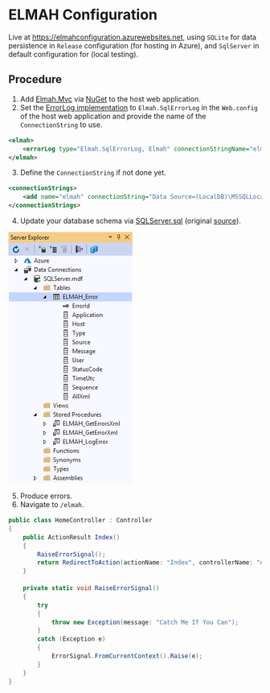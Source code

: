 # ELMAH Configuration

Live at https://elmahconfiguration.azurewebsites.net, using `SQLite` for data persistence in `Release` configuration (for hosting in Azure), and `SqlServer` in default configuration for (local testing).

## Procedure

1. Add [Elmah.Mvc](https://github.com/alexbeletsky/elmah-mvc) via [NuGet](https://www.nuget.org/packages/Elmah.MVC/) to the host web application.
2. Set the [ErrorLog implementation](https://elmah.github.io/a/error-log-implementations/) to `Elmah.SqlErrorLog` in the `Web.config` of the host web application and provide the name of the `ConnectionString` to use.

```xml
<elmah>
    <errorLog type="Elmah.SqlErrorLog, Elmah" connectionStringName="elmah" />
</elmah>
```

3. Define the `ConnectionString` if not done yet.

```xml
<connectionStrings>
    <add name="elmah" connectionString="Data Source=(LocalDB)\MSSQLLocalDB;AttachDbFilename=|DataDirectory|\SQLServer.mdf;Integrated Security=True" />
</connectionStrings>
```

4. Update your database schema via [SQLServer.sql]() (original [source](https://github.com/elmah/SqlErrorLog)).

![Schema](ElmahConfiguration/Content/Schema.png)

5. Produce errors.
6. Navigate to `/elmah`.

```csharp
public class HomeController : Controller
{
    public ActionResult Index()
    {
        RaiseErrorSignal();
        return RedirectToAction(actionName: "Index", controllerName: "elmah");
    }

    private static void RaiseErrorSignal()
    {
        try
        {
            throw new Exception(message: "Catch Me If You Can");
        }
        catch (Exception e)
        {
            ErrorSignal.FromCurrentContext().Raise(e);
        }
    }
}
```